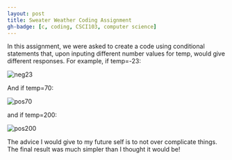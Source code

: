 ```yaml
---
layout: post
title: Sweater Weather Coding Assignment 
gh-badge: [c, coding, CSCI103, computer science]
---
```


In this assignment, we were asked to create a code using conditional statements that, upon inputing different number values for temp, would give different responses. 
For example, if temp=-23:

![neg23](http://caprixrwy2.github.io/img/sweaterweather-neg23.png)

And if temp=70:

![pos70](http://caprixrwy2.github.io/img/Sweaterweather-70.png)

and if temp=200: 

![pos200](http://caprixrwy2.github.io/img/sweaterweather-200.png)

The advice I would give to my future self is to not over complicate things. The final result was much simpler than I thought it would be! 
